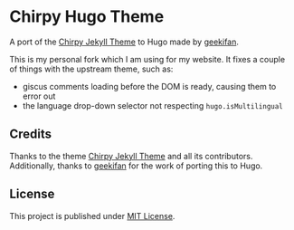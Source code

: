 # Chirpy Hugo Theme

A port of the [Chirpy Jekyll Theme]([chirpy-jekyll]) to Hugo made by [geekifan](https://github.com/geekifan/hugo-theme-chirpy).

This is my personal fork which I am using for my website. It fixes a couple of things with the upstream theme, such as:

- giscus comments loading before the DOM is ready, causing them to error out
- the language drop-down selector not respecting `hugo.isMultilingual`

## Credits

Thanks to the theme [Chirpy Jekyll Theme][chirpy-jekyll] and all its contributors. Additionally, thanks to [geekifan](https://github.com/geekifan) for the work of porting this to Hugo.

## License

This project is published under [MIT License][license].

[chirpy-jekyll]: https://github.com/cotes2020/jekyll-theme-chirpy
[license]: https://github.com/geekifan/hugo-theme-chirpy/blob/main/LICENSE
[hugo]: https://gohugo.io/
[original hugo fork]: https://geekifan.github.io/hugo-theme-chirpy
